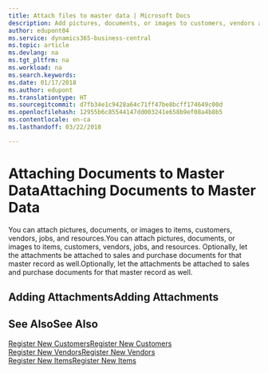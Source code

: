 ```yaml
---
title: Attach files to master data | Microsoft Docs
description: Add pictures, documents, or images to customers, vendors and other master records, and let them be attached to invoices as well.
author: edupont04
ms.service: dynamics365-business-central
ms.topic: article
ms.devlang: na
ms.tgt_pltfrm: na
ms.workload: na
ms.search.keywords: 
ms.date: 01/17/2018
ms.author: edupont
ms.translationtype: HT
ms.sourcegitcommit: d7fb34e1c9428a64c71ff47be8bcff174649c00d
ms.openlocfilehash: 12955b6c85544147dd003241e658b9ef08a4b8b5
ms.contentlocale: en-ca
ms.lasthandoff: 03/22/2018

---
```

# <a name="attaching-documents-to-master-data"></a><span data-ttu-id="5704c-103">Attaching Documents to Master Data</span><span class="sxs-lookup"><span data-stu-id="5704c-103">Attaching Documents to Master Data</span></span>
<span data-ttu-id="5704c-104">You can attach pictures, documents, or images to items, customers, vendors, jobs, and resources.</span><span class="sxs-lookup"><span data-stu-id="5704c-104">You can attach pictures, documents, or images to items, customers, vendors, jobs, and resources.</span></span> <span data-ttu-id="5704c-105">Optionally, let the attachments be attached to sales and purchase documents for that master record as well.</span><span class="sxs-lookup"><span data-stu-id="5704c-105">Optionally, let the attachments be attached to sales and purchase documents for that master record as well.</span></span>  

## <a name="adding-attachments"></a><span data-ttu-id="5704c-106">Adding Attachments</span><span class="sxs-lookup"><span data-stu-id="5704c-106">Adding Attachments</span></span>


## <a name="see-also"></a><span data-ttu-id="5704c-107">See Also</span><span class="sxs-lookup"><span data-stu-id="5704c-107">See Also</span></span>
[<span data-ttu-id="5704c-108">Register New Customers</span><span class="sxs-lookup"><span data-stu-id="5704c-108">Register New Customers</span></span>](sales-how-register-new-customers.md)  
[<span data-ttu-id="5704c-109">Register New Vendors</span><span class="sxs-lookup"><span data-stu-id="5704c-109">Register New Vendors</span></span>](purchasing-how-register-new-vendors.md)  
[<span data-ttu-id="5704c-110">Register New Items</span><span class="sxs-lookup"><span data-stu-id="5704c-110">Register New Items</span></span>](inventory-how-register-new-items.md)  

